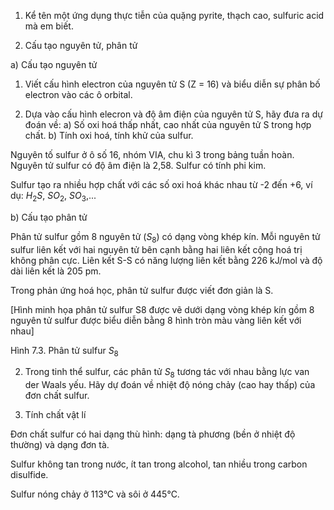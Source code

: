 1. Kể tên một ứng dụng thực tiễn của quặng pyrite, thạch cao, sulfuric acid mà em biết.

2. Cấu tạo nguyên tử, phân tử

a) Cấu tạo nguyên tử

1. Viết cấu hình electron của nguyên tử S (Z = 16) và biểu diễn sự phân bố electron vào các ô orbital.

2. Dựa vào cấu hình elecron và độ âm điện của nguyên tử S, hãy đưa ra dự đoán về:
a) Số oxi hoá thấp nhất, cao nhất của nguyên tử S trong hợp chất.
b) Tính oxi hoá, tính khử của sulfur.

Nguyên tố sulfur ở ô số 16, nhóm VIA, chu kì 3 trong bảng tuần hoàn. Nguyên tử sulfur có độ âm điện là 2,58. Sulfur có tính phi kim.

Sulfur tạo ra nhiều hợp chất với các số oxi hoá khác nhau từ -2 đến +6, ví dụ: $H_2S$, $SO_2$, $SO_3$,...

b) Cấu tạo phân tử

Phân tử sulfur gồm 8 nguyên tử ($S_8$) có dạng vòng khép kín. Mỗi nguyên tử sulfur liên kết với hai nguyên tử bên cạnh bằng hai liên kết cộng hoá trị không phân cực. Liên kết S-S có năng lượng liên kết bằng 226 kJ/mol và độ dài liên kết là 205 pm.

Trong phản ứng hoá học, phân tử sulfur được viết đơn giản là S.

[Hình minh họa phân tử sulfur S8 được vẽ dưới dạng vòng khép kín gồm 8 nguyên tử sulfur được biểu diễn bằng 8 hình tròn màu vàng liên kết với nhau]

Hình 7.3. Phân tử sulfur $S_8$

2. Trong tinh thể sulfur, các phân tử $S_8$ tương tác với nhau bằng lực van der Waals yếu. Hãy dự đoán về nhiệt độ nóng chảy (cao hay thấp) của đơn chất sulfur.

3. Tính chất vật lí

Đơn chất sulfur có hai dạng thù hình: dạng tà phương (bền ở nhiệt độ thường) và dạng đơn tà.

Sulfur không tan trong nước, ít tan trong alcohol, tan nhiều trong carbon disulfide.

Sulfur nóng chảy ở 113°C và sôi ở 445°C.